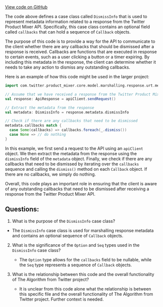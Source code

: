 [View code on GitHub](https://github.com/misbahsy/the-algorithm/product-mixer/core/src/main/scala/com/twitter/product_mixer/core/model/marshalling/response/urt/metadata/DismissInfo.scala)

The code above defines a case class called `DismissInfo` that is used to represent metadata information related to a response from the Twitter Product Mixer API. Specifically, this case class contains an optional field called `callbacks` that can hold a sequence of `Callback` objects. 

The purpose of this code is to provide a way for the API to communicate to the client whether there are any callbacks that should be dismissed after a response is received. Callbacks are functions that are executed in response to certain events, such as a user clicking a button or a timer expiring. By including this metadata in the response, the client can determine whether it needs to take any action to dismiss any outstanding callbacks.

Here is an example of how this code might be used in the larger project:

```scala
import com.twitter.product_mixer.core.model.marshalling.response.urt.metadata.DismissInfo

// Assume that we have received a response from the Twitter Product Mixer API
val response: ApiResponse = apiClient.sendRequest()

// Extract the metadata from the response
val metadata: DismissInfo = response.metadata.dismissInfo

// Check if there are any callbacks that need to be dismissed
metadata.callbacks match {
  case Some(callbacks) => callbacks.foreach(_.dismiss())
  case None => // do nothing
}
```

In this example, we first send a request to the API using an `apiClient` object. We then extract the metadata from the response using the `dismissInfo` field of the `metadata` object. Finally, we check if there are any callbacks that need to be dismissed by iterating over the `callbacks` sequence and calling the `dismiss()` method on each `Callback` object. If there are no callbacks, we simply do nothing. 

Overall, this code plays an important role in ensuring that the client is aware of any outstanding callbacks that need to be dismissed after receiving a response from the Twitter Product Mixer API.
## Questions: 
 1. What is the purpose of the `DismissInfo` case class?
   - The `DismissInfo` case class is used for marshalling response metadata and contains an optional sequence of `Callback` objects.

2. What is the significance of the `Option` and `Seq` types used in the `DismissInfo` case class?
   - The `Option` type allows for the `callbacks` field to be nullable, while the `Seq` type represents a sequence of `Callback` objects.

3. What is the relationship between this code and the overall functionality of The Algorithm from Twitter project?
   - It is unclear from this code alone what the relationship is between this specific file and the overall functionality of The Algorithm from Twitter project. Further context is needed.